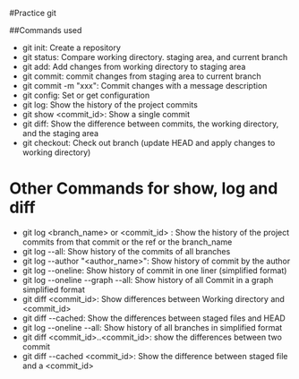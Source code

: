 #Practice git

##Commands used
- git init: Create a repository
- git status: Compare working directory. staging area, and current branch
- git add: Add changes from working directory to staging area
- git commit: commit changes from staging area to current branch
- git commit -m "xxx": Commit changes with a message description
- git config: Set or get configuration
- git log: Show the history of the project commits
- git show <commit_id>: Show a single commit
- git diff: Show the difference between commits, the working directory, and the staging area
- git checkout: Check out branch (update HEAD and apply changes to working directory)


# Other Commands for show, log and diff

- git log <branch_name> or <commit_id> : Show the history of the project commits from that commit or the ref or the branch_name
- git log --all: Show history of the commits of all branches
- git log --author "<author_name>": Show history of commit by the author
- git log --oneline: Show history of commit in one liner (simplified format)
- git log --oneline --graph --all: Show history of all Commit in a graph simplified format
- git diff <commit_id>: Show differences between Working directory and <commit_id>
- git diff --cached: Show the differences between staged files and HEAD
- git log --oneline --all: Show history of all branches in simplified format
- git diff <commit_id>..<commit_id>: show the differences between two commit
- git diff --cached <commit_id>: Show the difference between staged file and a <commit_id>
